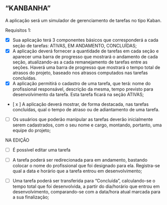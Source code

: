 ## “KANBANHA”
 A aplicação será um simulador de gerenciamento de tarefas no tipo Kaban.

Requisitos 1:
- [x] Sua aplicação terá 3 componentes básicos que corresponderá a cada seção de tarefas: ATIVAS,
EM ANDAMENTO, CONCLUÍDAS;
- [x] A aplicação deverá fornecer a quantidade de tarefas em cada seção e aparecer uma barra de
progresso que mostrará o andamento de cada seção, atualizando-as a cada remanejamento de
tarefas entre as seções. Haverá uma barra de progresso que mostrará o tempo total de atrasos do
projeto, baseado nos atrasos computados nas tarefas concluídas.
- [x] A aplicação permitirá o cadastro de uma tarefa, que terá:  nome do profissional responsável, descrição da mesma, tempo previsto para desenvolvimento da tarefa.
Esta tarefa ficará na seção ATIVAS;
- [ x ] A aplicação deverá mostrar, de forma destacada, nas tarefas concluídas, qual o tempo de atraso
ou de adiantamento de uma tarefa.


- [ ] Os usuários que poderão manipular as tarefas deverão inicialmente serem cadastrados, com o seu
nome e cargo, montando, portanto, uma equipe do projeto;



NA EDIÇÃO 

- [ ] É possível editar uma tarefa
- [ ] A tarefa poderá ser redirecionada para em andamento, bastando colocar o nome do profissional
que foi designado para ela. Registra-se qual a data e horário que a tarefa entrou em
desenvolvimento;
- [ ] Uma tarefa poderá ser transferida para “Concluída”, calculando-se o tempo total que foi
desenvolvida, a partir do dia/horário que entrou em desenvolvimento, comparando-se com a
data/hora atual marcada para a sua finalização;



